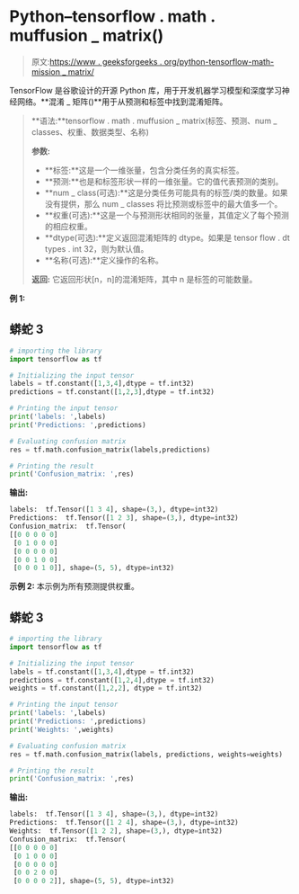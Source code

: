 # Python–tensorflow . math . muffusion _ matrix()

> 原文:[https://www . geeksforgeeks . org/python-tensorflow-math-mission _ matrix/](https://www.geeksforgeeks.org/python-tensorflow-math-confusion_matrix/)

TensorFlow 是谷歌设计的开源 Python 库，用于开发机器学习模型和深度学习神经网络。**混淆 _ 矩阵()**用于从预测和标签中找到混淆矩阵。

> **语法:**tensorflow . math . muffusion _ matrix(标签、预测、num _ classes、权重、数据类型、名称)
> 
> **参数:**
> 
> *   **标签:**这是一个一维张量，包含分类任务的真实标签。
> *   **预测:**也是和标签形状一样的一维张量。它的值代表预测的类别。
> *   **num _ class(可选):**这是分类任务可能具有的标签/类的数量。如果没有提供，那么 num _ classes 将比预测或标签中的最大值多一个。
> *   **权重(可选):**这是一个与预测形状相同的张量，其值定义了每个预测的相应权重。
> *   **dtype(可选):**定义返回混淆矩阵的 dtype。如果是 tensor flow . dt types . int 32，则为默认值。
> *   **名称(可选):**定义操作的名称。
>     
> 
> **返回:**
> 它返回形状[n，n]的混淆矩阵，其中 n 是标签的可能数量。

**例 1:**

## 蟒蛇 3

```py
# importing the library
import tensorflow as tf

# Initializing the input tensor
labels = tf.constant([1,3,4],dtype = tf.int32)
predictions = tf.constant([1,2,3],dtype = tf.int32)

# Printing the input tensor
print('labels: ',labels)
print('Predictions: ',predictions)

# Evaluating confusion matrix
res = tf.math.confusion_matrix(labels,predictions)

# Printing the result
print('Confusion_matrix: ',res)
```

**输出:**

```py
labels:  tf.Tensor([1 3 4], shape=(3,), dtype=int32)
Predictions:  tf.Tensor([1 2 3], shape=(3,), dtype=int32)
Confusion_matrix:  tf.Tensor(
[[0 0 0 0 0]
 [0 1 0 0 0]
 [0 0 0 0 0]
 [0 0 1 0 0]
 [0 0 0 1 0]], shape=(5, 5), dtype=int32)
```

**示例 2:** 本示例为所有预测提供权重。

## 蟒蛇 3

```py
# importing the library
import tensorflow as tf

# Initializing the input tensor
labels = tf.constant([1,3,4],dtype = tf.int32)
predictions = tf.constant([1,2,4],dtype = tf.int32)
weights = tf.constant([1,2,2], dtype = tf.int32)

# Printing the input tensor
print('labels: ',labels)
print('Predictions: ',predictions)
print('Weights: ',weights)

# Evaluating confusion matrix
res = tf.math.confusion_matrix(labels, predictions, weights=weights)

# Printing the result
print('Confusion_matrix: ',res)
```

**输出:**

```py
labels:  tf.Tensor([1 3 4], shape=(3,), dtype=int32)
Predictions:  tf.Tensor([1 2 4], shape=(3,), dtype=int32)
Weights:  tf.Tensor([1 2 2], shape=(3,), dtype=int32)
Confusion_matrix:  tf.Tensor(
[[0 0 0 0 0]
 [0 1 0 0 0]
 [0 0 0 0 0]
 [0 0 2 0 0]
 [0 0 0 0 2]], shape=(5, 5), dtype=int32)
```